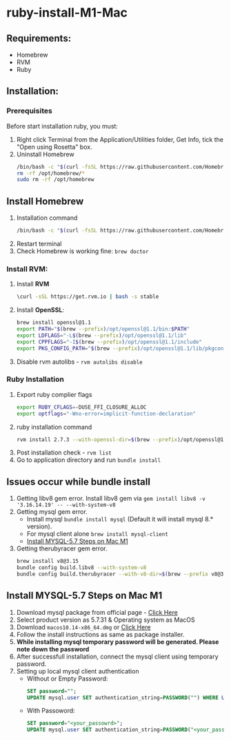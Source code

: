 # ruby-install-M1-Mac

## Requirements:
* Homebrew
* RVM
* Ruby

## Installation:

### Prerequisites

Before start installation ruby, you must:

1. Right click Terminal from the Application/Utilities folder, Get Info, tick the "Open using Rosetta" box.
2. Uninstall Homebrew 
    ```bash
    /bin/bash -c "$(curl -fsSL https://raw.githubusercontent.com/Homebrew/install/master/uninstall.sh)"
    rm -rf /opt/homebrew/*
    sudo rm -rf /opt/homebrew
    ```
## Install Homebrew

1. Installation command
    ```bash
    /bin/bash -c "$(curl -fsSL https://raw.githubusercontent.com/Homebrew/install/HEAD/install.sh)"
    ```
2. Restart terminal
3. Check Homebrew is working fine: `brew doctor`

### Install RVM:

1. Install **RVM**
    ```bash
    \curl -sSL https://get.rvm.io | bash -s stable
    ```
2. Install **OpenSSL**:
    ```bash
    brew install openssl@1.1
    export PATH="$(brew --prefix)/opt/openssl@1.1/bin:$PATH"
    export LDFLAGS="-L$(brew --prefix)/opt/openssl@1.1/lib"
    export CPPFLAGS="-I$(brew --prefix)/opt/openssl@1.1/include"
    export PKG_CONFIG_PATH="$(brew --prefix)/opt/openssl@1.1/lib/pkgconfig"
     ```
3. Disable rvm autolibs - `rvm autolibs disable`
### Ruby Installation
1. Export ruby complier flags
    ```bash
    export RUBY_CFLAGS=-DUSE_FFI_CLOSURE_ALLOC
    export optflags="-Wno-error=implicit-function-declaration"
    ```
2. ruby installation command
    ```bash
    rvm install 2.7.3 --with-openssl-dir=$(brew --prefix)/opt/openssl@1.1
    ```  
3. Post installation check - `rvm list`
4. Go to application directory and run `bundle install`

## Issues occur while bundle install

1. Getting libv8 gem error. Install libv8 gem via `gem install libv8 -v '3.16.14.19' -- --with-system-v8`
2. Getting mysql gem error.
    * Install mysql `bundle install mysql` (Default it will install mysql 8.* version).
    * For mysql client alone `brew install mysql-client`
    - [Install MYSQL-5.7 Steps on Mac M1](#Install-MYSQL-5.7-Steps-on-Mac-M1)
3. Getting therubyracer gem error.
    ```bash
    brew install v8@3.15
    bundle config build.libv8 --with-system-v8
    bundle config build.therubyracer --with-v8-dir=$(brew --prefix v8@3.15)
    ```
    
## Install MYSQL-5.7 Steps on Mac M1

1. Download mysql package from official page - [Click Here](https://downloads.mysql.com/archives/community/)
2. Select product version as 5.7.31 & Operating system as MacOS
3. Download `macos10.14-x86_64.dmg` or [Click Here](https://downloads.mysql.com/archives/get/p/23/file/mysql-5.7.31-macos10.14-x86_64.dmg)
4. Follow the install instructions as same as package installer.
5. **While installing mysql temporary password will be generated. Please note down the password**
6. After successfull installation, connect the mysql client using temporary password.
7. Setting up local mysql client authentication
    * Without or Empty Password:
        ```sql
        SET password="";
        UPDATE mysql.user SET authentication_string=PASSWORD("") WHERE User='root';
        ```
    * With Passoword:
        ```sql
        SET password="<your_passowrd>";
        UPDATE mysql.user SET authentication_string=PASSWORD("<your_passowrd>") WHERE User='root';
        ```
